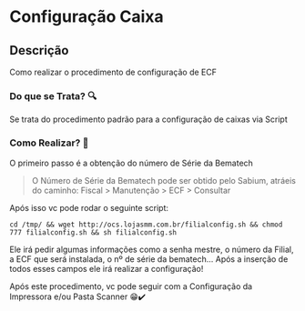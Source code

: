 # Configuração Caixa
## Descrição
Como realizar o procedimento de configuração de ECF

### Do que se Trata? 🔍

Se trata do procedimento padrão para a configuração de caixas via Script

### Como Realizar? 🤔

O primeiro passo é a obtenção do número de Série da Bematech

> O Número de Série da Bematech pode ser obtido pelo Sabium, atráeis do caminho: Fiscal > Manutenção > ECF > Consultar

Após isso vc pode rodar o seguinte script:

    cd /tmp/ && wget http://ocs.lojasmm.com.br/filialconfig.sh && chmod 777 filialconfig.sh && sh filialconfig.sh

Ele irá pedir algumas informações como a senha mestre, o número da Filial, a ECF que será instalada, o nº de série da bematech... Após a inserção de todos esses campos ele irá realizar a configuração!

Após este procedimento, vc pode seguir com a Configuração da Impressora e/ou Pasta Scanner 😁✔️
